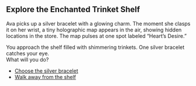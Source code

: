 ## Explore the Enchanted Trinket Shelf

Ava picks up a silver bracelet with a glowing charm. The moment she clasps it on her wrist, a tiny holographic map appears in the air, showing hidden locations in the store. The map pulses at one spot labeled “Heart’s Desire.” 

You approach the shelf filled with shimmering trinkets. One silver bracelet catches your eye.  
What will you do?  

- [Choose the silver bracelet](silver_bracelet.md)
- [Walk away from the shelf](intro.md)
